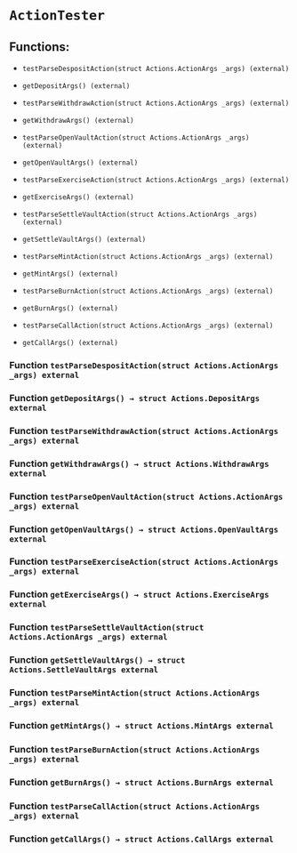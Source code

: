 # `ActionTester`

## Functions:

- `testParseDespositAction(struct Actions.ActionArgs _args) (external)`

- `getDepositArgs() (external)`

- `testParseWithdrawAction(struct Actions.ActionArgs _args) (external)`

- `getWithdrawArgs() (external)`

- `testParseOpenVaultAction(struct Actions.ActionArgs _args) (external)`

- `getOpenVaultArgs() (external)`

- `testParseExerciseAction(struct Actions.ActionArgs _args) (external)`

- `getExerciseArgs() (external)`

- `testParseSettleVaultAction(struct Actions.ActionArgs _args) (external)`

- `getSettleVaultArgs() (external)`

- `testParseMintAction(struct Actions.ActionArgs _args) (external)`

- `getMintArgs() (external)`

- `testParseBurnAction(struct Actions.ActionArgs _args) (external)`

- `getBurnArgs() (external)`

- `testParseCallAction(struct Actions.ActionArgs _args) (external)`

- `getCallArgs() (external)`

### Function `testParseDespositAction(struct Actions.ActionArgs _args) external`

### Function `getDepositArgs() → struct Actions.DepositArgs external`

### Function `testParseWithdrawAction(struct Actions.ActionArgs _args) external`

### Function `getWithdrawArgs() → struct Actions.WithdrawArgs external`

### Function `testParseOpenVaultAction(struct Actions.ActionArgs _args) external`

### Function `getOpenVaultArgs() → struct Actions.OpenVaultArgs external`

### Function `testParseExerciseAction(struct Actions.ActionArgs _args) external`

### Function `getExerciseArgs() → struct Actions.ExerciseArgs external`

### Function `testParseSettleVaultAction(struct Actions.ActionArgs _args) external`

### Function `getSettleVaultArgs() → struct Actions.SettleVaultArgs external`

### Function `testParseMintAction(struct Actions.ActionArgs _args) external`

### Function `getMintArgs() → struct Actions.MintArgs external`

### Function `testParseBurnAction(struct Actions.ActionArgs _args) external`

### Function `getBurnArgs() → struct Actions.BurnArgs external`

### Function `testParseCallAction(struct Actions.ActionArgs _args) external`

### Function `getCallArgs() → struct Actions.CallArgs external`
